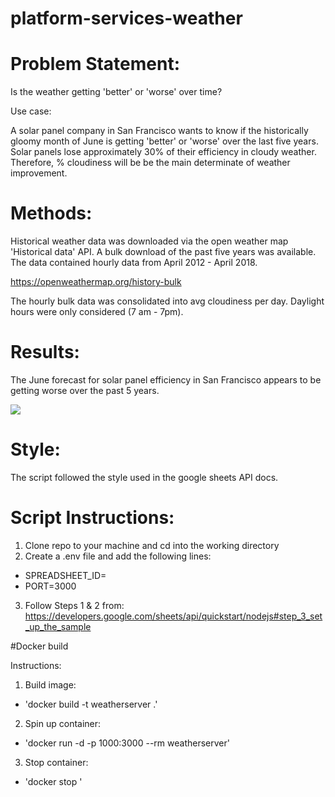 # platform-services-weather

# Problem Statement:

Is the weather getting 'better' or 'worse' over time?  

Use case:  
  
A solar panel company in San Francisco wants to know if the historically gloomy month of June is getting 'better' or 'worse' over the last five years.   
Solar panels lose approximately 30% of their efficiency in cloudy weather. Therefore, % cloudiness will be be the main determinate of weather improvement. 

# Methods:

Historical weather data was downloaded via the open weather map 'Historical data' API. A bulk download of the past five years was available. The data contained hourly data from April 2012 - April 2018.

https://openweathermap.org/history-bulk

The hourly bulk data was consolidated into avg cloudiness per day. Daylight hours were only considered (7 am - 7pm). 

# Results:

The June forecast for solar panel efficiency in San Francisco appears to be getting worse over the past 5 years.

![](images/filename%20weather.png)
# Style:

The script followed the style used in the google sheets API docs. 

# Script Instructions:

1. Clone repo to your machine and cd into the working directory 
2. Create a .env file and add the following lines:  
  - SPREADSHEET_ID=<your-destination-google-spreadsheet-id>  
  - PORT=3000
3. Follow Steps 1 & 2 from:   https://developers.google.com/sheets/api/quickstart/nodejs#step_3_set_up_the_sample

#Docker build

Instructions:
1. Build image:  
  - 'docker build -t weatherserver .'
2. Spin up container:  
  - 'docker run -d -p 1000:3000 --rm weatherserver'
3. Stop container:  
  - 'docker stop <container-name>'  